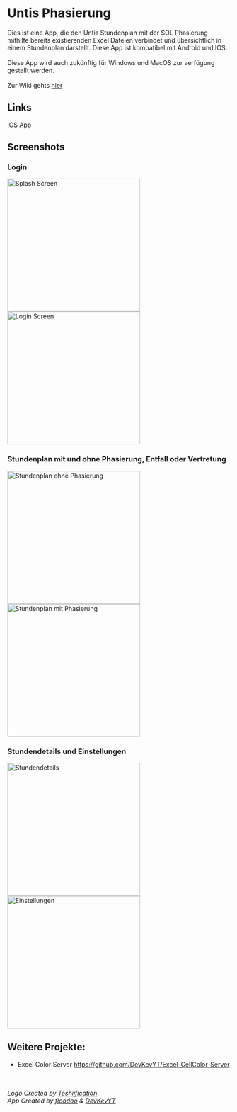 # Untis Phasierung
Dies ist eine App, die den Untis Stundenplan mit der SOL Phasierung mithilfe bereits existierenden Excel Dateien verbindet und übersichtlich in einem Stundenplan darstellt.
Diese App ist kompatibel mit Android und IOS.
<br>
<br>
Diese App wird auch zukünftig für Windows und MacOS zur verfügung gestellt werden.
<br>
<br>
Zur Wiki gehts [hier](https://github.com/floodoo/untis_phasierung/wiki)

## Links
[iOS App](https://apps.apple.com/de/app/sol-connect/id1632191935)

## Screenshots

### Login
<p float="left">
  <img width="300" alt="Splash Screen" src="https://user-images.githubusercontent.com/59688267/150956017-a6dd1e75-bdf9-46f3-bdc2-a8af7d27a6be.png">
  <img width="300" alt="Login Screen" src="https://user-images.githubusercontent.com/59688267/150956461-aecf096f-97c4-4cf3-ad68-8b90cb547758.png">
</p>

### Stundenplan mit und ohne Phasierung, Entfall oder Vertretung
<p float="left">
  <img width="300" alt="Stundenplan ohne Phasierung" src="https://user-images.githubusercontent.com/59688267/150957237-b26a4592-5691-46ec-ac3f-8ad8a88ca7a6.png">
  <img width="300" alt="Stundenplan mit Phasierung" src="https://user-images.githubusercontent.com/59688267/150957414-47dbcb0e-f260-4c36-8df0-0c15a7ec722f.png">
</p>

### Stundendetails und Einstellungen
<p float="left">
  <img width="300" alt="Stundendetails" src="https://user-images.githubusercontent.com/59688267/150958109-a3a4f242-ea3c-43fd-913e-86ef3eed4cd7.png">
  <img width="300" alt="Einstellungen" src="https://user-images.githubusercontent.com/59688267/150957844-85e0f5dd-527b-4021-944c-9e20e091dea0.png">
</p>

## Weitere Projekte:
* Excel Color Server <a>https://github.com/DevKevYT/Excel-CellColor-Server</a>

<br>
<br>
<i>Logo Created by <a href="https://github.com/Teshiification">Teshiification</a><br>
<i>App Created by <a href="https://github.com/floodoo">floodoo</a> & <a href="https://github.com/DevKevYT">DevKevYT</a></i>

